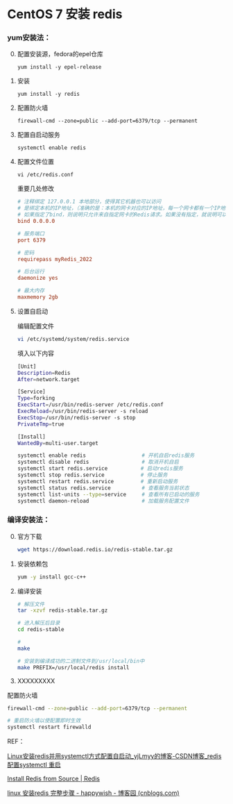 # CentOS 7  安装 redis

### yum安装法：

0. 配置安装源，fedora的epel仓库

    ```shell
    yum install -y epel-release
    ```

1. 安装

   ```shell
   yum install -y redis
   ```

2. 配置防火墙

   ```shell
   firewall-cmd --zone=public --add-port=6379/tcp --permanent
   ```

3. 配置自启动服务

   ```shell
   systemctl enable redis
   ```

4. 配置文件位置

   ```shell
   vi /etc/redis.conf
   ```

   重要几处修改

   ```ini
   # 注释绑定 127.0.0.1 本地部分，使得其它机器也可以访问
   # 是绑定本机的IP地址，（准确的是：本机的网卡对应的IP地址，每一个网卡都有一个IP地址），而不是redis允许来自其他计算机的IP地址。
   # 如果指定了bind，则说明只允许来自指定网卡的Redis请求。如果没有指定，就说明可以接受来自任意一个网卡的Redis请求。
   bind 0.0.0.0
   
   # 服务端口
   port 6379
   
   # 密码
   requirepass myRedis_2022
   
   # 后台运行
   daemonize yes
   
   # 最大内存
   maxmemory 2gb
   ```

5. 设置自启动

   编辑配置文件

   ```sh
   vi /etc/systemd/system/redis.service
   ```

   填入以下内容

   ```sh
   [Unit]
   Description=Redis
   After=network.target
   
   [Service]
   Type=forking
   ExecStart=/usr/bin/redis-server /etc/redis.conf
   ExecReload=/usr/bin/redis-server -s reload
   ExecStop=/usr/bin/redis-server -s stop
   PrivateTmp=true
   
   [Install]
   WantedBy=multi-user.target
   ```

   ```sh
   systemctl enable redis                  # 开机自启redis服务
   systemctl disable redis                 # 取消开机自启
   systemctl start redis.service　         # 启动redis服务
   systemctl stop redis.service　          # 停止服务
   systemctl restart redis.service　       # 重新启动服务
   systemctl status redis.service          # 查看服务当前状态
   systemctl list-units --type=service     # 查看所有已启动的服务
   systemctl daemon-reload                 # 加载服务配置文件
   ```

   

### 编译安装法：

0. 官方下载

   ```bash
   wget https://download.redis.io/redis-stable.tar.gz
   ```

1. 安装依赖包

   ```bash
   yum -y install gcc-c++
   ```

2. 编译安装

   ```bash
   # 解压文件
   tar -xzvf redis-stable.tar.gz
   
   # 进入解压后目录
   cd redis-stable
   
   # 
   make
   
   # 安装到编译成功的二进制文件到/usr/local/bin中
   make PREFIX=/usr/local/redis install
   ```

3. XXXXXXXXX

配置防火墙

```bash
firewall-cmd --zone=public --add-port=6379/tcp --permanent

# 重启防火墙以使配置即时生效
systemctl restart firewalld
```



REF：

[Linux安装redis并用systemctl方式配置自启动_yjLmyy的博客-CSDN博客_redis 配置systemctl 重启](https://blog.csdn.net/m0_38075171/article/details/117261954)

[Install Redis from Source | Redis](https://redis.io/docs/getting-started/installation/install-redis-from-source/)

[linux 安装redis 完整步骤 - happywish - 博客园 (cnblogs.com)](https://www.cnblogs.com/happywish/p/10944253.html)

